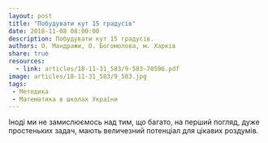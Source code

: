 ```yaml
---
layout: post
title: "Побудувати кут 15 градусів"
date: 2018-11-08 08:00:00
description: Побудувати кут 15 градусів.
authors: О. Мандражи, О. Богомолова, м. Харків
share: true
resources:
  - link: articles/18-11-31_583/9-583-70596.pdf
image: articles/18-11-31_583/9_583.jpg
tags:
 - Методика
 - Математика в школах України
---
```


Іноді ми не замислюємось над тим, що багато, на перший погляд, дуже простеньких задач, мають величезний потенціал для цікавих роздумів.

